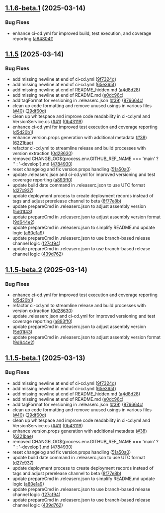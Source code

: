 ## [1.1.6-beta.1](https://github.com/leszekszpunar/CardActions.Api/compare/v1.1.5...v1.1.6-beta.1) (2025-03-14)


### Bug Fixes

* enhance ci-cd.yml for improved build, test execution, and coverage reporting ([a84804f](https://github.com/leszekszpunar/CardActions.Api/commit/a84804f4cfcaa0cee874e4a81427be3732dcf2c1))

## [1.1.5](https://github.com/leszekszpunar/CardActions.Api/compare/v1.1.4...v1.1.5) (2025-03-14)


### Bug Fixes

* add missing newline at end of ci-cd.yml ([9f7324d](https://github.com/leszekszpunar/CardActions.Api/commit/9f7324dc45c58fbccf876fc8c898ab5e300edd8c))
* add missing newline at end of ci-cd.yml ([65e365f](https://github.com/leszekszpunar/CardActions.Api/commit/65e365f5eea265d201c4730c1a2352ed7a371b71))
* add missing newline at end of README_hidden.md ([a4d8d28](https://github.com/leszekszpunar/CardActions.Api/commit/a4d8d281db69b8d787ed888c827448778aa53383))
* add missing newline at end of README.md ([e0dc96c](https://github.com/leszekszpunar/CardActions.Api/commit/e0dc96c26b83f375a1c643179b07699f31c62c6b))
* add tagFormat for versioning in .releaserc.json ([#39](https://github.com/leszekszpunar/CardActions.Api/issues/39)) ([876664c](https://github.com/leszekszpunar/CardActions.Api/commit/876664c6f4adeae5b01596045048bb73ffbb5a04))
* clean up code formatting and remove unused usings in various files ([#40](https://github.com/leszekszpunar/CardActions.Api/issues/40)) ([29df60d](https://github.com/leszekszpunar/CardActions.Api/commit/29df60d5375ff29aa2808af416a3730180400e8d))
* clean up whitespace and improve code readability in ci-cd.yml and VersionService.cs ([#41](https://github.com/leszekszpunar/CardActions.Api/issues/41)) ([0b43119](https://github.com/leszekszpunar/CardActions.Api/commit/0b43119e8f4cfe1e5c20bd5b09cf8db0f84aabbd))
* enhance ci-cd.yml for improved test execution and coverage reporting ([d5d20b1](https://github.com/leszekszpunar/CardActions.Api/commit/d5d20b17ae7e553b08844282cecc343092b262a2))
* enhance version.props generation with additional metadata ([#38](https://github.com/leszekszpunar/CardActions.Api/issues/38)) ([6221bae](https://github.com/leszekszpunar/CardActions.Api/commit/6221bae51d1490c612e9c585ad181a517e7b9243))
* refactor ci-cd.yml to streamline release and build processes with version extraction ([0d28630](https://github.com/leszekszpunar/CardActions.Api/commit/0d286303de27deb03d0aff0f870d3f03ddc7e910))
* removed CHANGELOG${process.env.GITHUB_REF_NAME === 'main' ? '' : '-develop'}.md ([4784930](https://github.com/leszekszpunar/CardActions.Api/commit/4784930c053a184467cd44fa6df547ab917cc806))
* reset changelog and fix version.props handling ([51a50a0](https://github.com/leszekszpunar/CardActions.Api/commit/51a50a0476b8f4fb23dc4376c84fe6947d265c59))
* update .releaserc.json and ci-cd.yml for improved versioning and test coverage reporting ([a893ff0](https://github.com/leszekszpunar/CardActions.Api/commit/a893ff0d90f6cda062a90e929790e3094c6d88aa))
* update build date command in .releaserc.json to use UTC format ([d27c937](https://github.com/leszekszpunar/CardActions.Api/commit/d27c9375f20c5e423b54426d64ad4782c62f5fc3))
* update deployment process to create deployment records instead of tags and adjust prerelease channel to beta ([8f77e8b](https://github.com/leszekszpunar/CardActions.Api/commit/8f77e8bd00f1422402805e093c8ff798b13a8fcd))
* update prepareCmd in .releaserc.json to adjust assembly version ([5d01f43](https://github.com/leszekszpunar/CardActions.Api/commit/5d01f43fca0d56cb642ef3746ef44c32b7f870c7))
* update prepareCmd in .releaserc.json to adjust assembly version format ([9d644e2](https://github.com/leszekszpunar/CardActions.Api/commit/9d644e277ef6da9e92cd1e22be5c7f964533f305))
* update prepareCmd in .releaserc.json to simplify README.md update logic ([a80e1a9](https://github.com/leszekszpunar/CardActions.Api/commit/a80e1a97635a704133c505be251ddc3adf79a37b))
* update prepareCmd in .releaserc.json to use branch-based release channel logic ([f27cf94](https://github.com/leszekszpunar/CardActions.Api/commit/f27cf94105d413416f9e984dcf5c43f2837f6cdd))
* update prepareCmd in .releaserc.json to use branch-based release channel logic ([439d762](https://github.com/leszekszpunar/CardActions.Api/commit/439d762ff54c2501763d59fa7e30824824120193))

## [1.1.5-beta.2](https://github.com/leszekszpunar/CardActions.Api/compare/v1.1.5-beta.1...v1.1.5-beta.2) (2025-03-14)


### Bug Fixes

* enhance ci-cd.yml for improved test execution and coverage reporting ([d5d20b1](https://github.com/leszekszpunar/CardActions.Api/commit/d5d20b17ae7e553b08844282cecc343092b262a2))
* refactor ci-cd.yml to streamline release and build processes with version extraction ([0d28630](https://github.com/leszekszpunar/CardActions.Api/commit/0d286303de27deb03d0aff0f870d3f03ddc7e910))
* update .releaserc.json and ci-cd.yml for improved versioning and test coverage reporting ([a893ff0](https://github.com/leszekszpunar/CardActions.Api/commit/a893ff0d90f6cda062a90e929790e3094c6d88aa))
* update prepareCmd in .releaserc.json to adjust assembly version ([5d01f43](https://github.com/leszekszpunar/CardActions.Api/commit/5d01f43fca0d56cb642ef3746ef44c32b7f870c7))
* update prepareCmd in .releaserc.json to adjust assembly version format ([9d644e2](https://github.com/leszekszpunar/CardActions.Api/commit/9d644e277ef6da9e92cd1e22be5c7f964533f305))

## [1.1.5-beta.1](https://github.com/leszekszpunar/CardActions.Api/compare/v1.1.4...v1.1.5-beta.1) (2025-03-13)


### Bug Fixes

* add missing newline at end of ci-cd.yml ([9f7324d](https://github.com/leszekszpunar/CardActions.Api/commit/9f7324dc45c58fbccf876fc8c898ab5e300edd8c))
* add missing newline at end of ci-cd.yml ([65e365f](https://github.com/leszekszpunar/CardActions.Api/commit/65e365f5eea265d201c4730c1a2352ed7a371b71))
* add missing newline at end of README_hidden.md ([a4d8d28](https://github.com/leszekszpunar/CardActions.Api/commit/a4d8d281db69b8d787ed888c827448778aa53383))
* add missing newline at end of README.md ([e0dc96c](https://github.com/leszekszpunar/CardActions.Api/commit/e0dc96c26b83f375a1c643179b07699f31c62c6b))
* add tagFormat for versioning in .releaserc.json ([#39](https://github.com/leszekszpunar/CardActions.Api/issues/39)) ([876664c](https://github.com/leszekszpunar/CardActions.Api/commit/876664c6f4adeae5b01596045048bb73ffbb5a04))
* clean up code formatting and remove unused usings in various files ([#40](https://github.com/leszekszpunar/CardActions.Api/issues/40)) ([29df60d](https://github.com/leszekszpunar/CardActions.Api/commit/29df60d5375ff29aa2808af416a3730180400e8d))
* clean up whitespace and improve code readability in ci-cd.yml and VersionService.cs ([#41](https://github.com/leszekszpunar/CardActions.Api/issues/41)) ([0b43119](https://github.com/leszekszpunar/CardActions.Api/commit/0b43119e8f4cfe1e5c20bd5b09cf8db0f84aabbd))
* enhance version.props generation with additional metadata ([#38](https://github.com/leszekszpunar/CardActions.Api/issues/38)) ([6221bae](https://github.com/leszekszpunar/CardActions.Api/commit/6221bae51d1490c612e9c585ad181a517e7b9243))
* removed CHANGELOG${process.env.GITHUB_REF_NAME === 'main' ? '' : '-develop'}.md ([4784930](https://github.com/leszekszpunar/CardActions.Api/commit/4784930c053a184467cd44fa6df547ab917cc806))
* reset changelog and fix version.props handling ([51a50a0](https://github.com/leszekszpunar/CardActions.Api/commit/51a50a0476b8f4fb23dc4376c84fe6947d265c59))
* update build date command in .releaserc.json to use UTC format ([d27c937](https://github.com/leszekszpunar/CardActions.Api/commit/d27c9375f20c5e423b54426d64ad4782c62f5fc3))
* update deployment process to create deployment records instead of tags and adjust prerelease channel to beta ([8f77e8b](https://github.com/leszekszpunar/CardActions.Api/commit/8f77e8bd00f1422402805e093c8ff798b13a8fcd))
* update prepareCmd in .releaserc.json to simplify README.md update logic ([a80e1a9](https://github.com/leszekszpunar/CardActions.Api/commit/a80e1a97635a704133c505be251ddc3adf79a37b))
* update prepareCmd in .releaserc.json to use branch-based release channel logic ([f27cf94](https://github.com/leszekszpunar/CardActions.Api/commit/f27cf94105d413416f9e984dcf5c43f2837f6cdd))
* update prepareCmd in .releaserc.json to use branch-based release channel logic ([439d762](https://github.com/leszekszpunar/CardActions.Api/commit/439d762ff54c2501763d59fa7e30824824120193))
